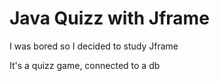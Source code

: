 <h1>Java Quizz with Jframe</h1>
<p>I was bored so I decided to study Jframe</p>
<p>It's a quizz game, connected to a db</p>